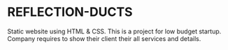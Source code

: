 # REFLECTION-DUCTS
Static website using HTML & CSS.
This is a project for low budget startup.
Company requires to show their client their all services and details.
